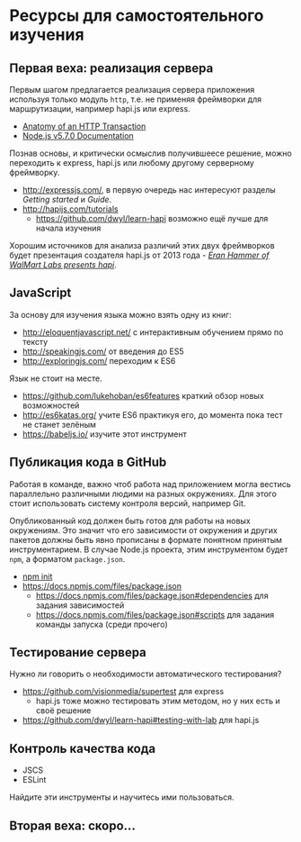 # Ресурсы для самостоятельного изучения

## Первая веха: реализация сервера

Первым шагом предлагается реализация сервера приложения используя только модуль `http`, т.е. не применяя фреймворки для маршрутизации, например hapi.js или express.

- [Anatomy of an HTTP Transaction](https://nodejs.org/en/docs/guides/anatomy-of-an-http-transaction/)
- [Node.js v5.7.0 Documentation](https://nodejs.org/dist/latest-v5.x/docs/api/)

Познав основы, и критически осмыслив получившеесе решение, можно переходить к express, hapi.js или любому другому серверному фреймворку.

- http://expressjs.com/, в первую очередь нас интересуют разделы _Getting started_ и _Guide_.
- http://hapijs.com/tutorials
  - https://github.com/dwyl/learn-hapi возможно ещё лучше для начала изучения

Хорошим источников для анализа различий этих двух фреймворков будет презентация создателя hapi.js от 2013 года - [_Eran Hammer of WalMart Labs presents hapi_](https://www.youtube.com/watch?v=Recv7vR8ZlA).

## JavaScript

За основу для изучения языка можно взять одну из книг:

- http://eloquentjavascript.net/ с интерактивным обучением прямо по тексту
- http://speakingjs.com/ от введения до ES5
- http://exploringjs.com/ переходим к ES6

Язык не стоит на месте.

- https://github.com/lukehoban/es6features краткий обзор новых возможностей
- http://es6katas.org/ учите ES6 практикуя его, до момента пока тест не станет зелёным
- https://babeljs.io/ изучите этот инструмент

## Публикация кода в GitHub

Работая в команде, важно чтоб работа над приложением могла вестись параллельно различными людими на разных окружениях. Для этого стоит использовать систему контроля версий, например Git.

Опубликованный код должен быть готов для работы на новых окружениям. Это значит что его зависимости от окружения и других пакетов должны быть явно прописаны в формате понятном принятым инструментарием. В случае Node.js проекта, этим инструментом будет `npm`, а форматом `package.json`.

- [npm init](https://docs.npmjs.com/cli/init)
- https://docs.npmjs.com/files/package.json
  - https://docs.npmjs.com/files/package.json#dependencies для задания зависимостей
  - https://docs.npmjs.com/files/package.json#scripts для задания команды запуска (среди прочего)

## Тестирование сервера

Нужно ли говорить о необходимости автоматического тестирования?

- https://github.com/visionmedia/supertest для express
  - hapi.js тоже можно тестировать этим методом, но у них есть и своё решение
- https://github.com/dwyl/learn-hapi#testing-with-lab для hapi.js

## Контроль качества кода

- JSCS
- ESLint

Найдите эти инструменты и научитесь ими пользоваться.

## Вторая веха: скоро...
